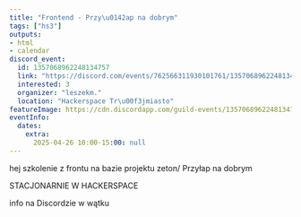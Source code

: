 ```yaml
---
title: "Frontend - Przy\u0142ap na dobrym"
tags: ["hs3"]
outputs:
- html
- calendar
discord_event:
  id: 1357068962248134757
  link: "https://discord.com/events/762566311930101761/1357068962248134757"
  interested: 3
  organizer: "leszekm."
  location: "Hackerspace Tr\u00f3jmiasto"
featureImage: https://cdn.discordapp.com/guild-events/1357068962248134757/c05995deac4e8b842c55f8ad5b2623cf.png?size=1024
eventInfo:
  dates:
    extra:
      2025-04-26 10:00-15:00: null
---
```

hej szkolenie z frontu na bazie projektu zeton/ Przyłap na dobrym 

STACJONARNIE W HACKERSPACE 

info na Discordzie w wątku
